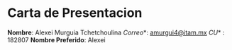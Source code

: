 # Carta de Presentacion
**Nombre**: Alexei Murguia Tchetchoulina
*Correo**: amurgui4@itam.mx
*CU** : 182807
**Nombre Preferido**: Alexei